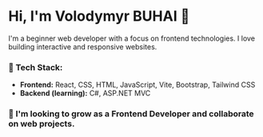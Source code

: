 # Hi, I'm Volodymyr BUHAI 👋

I'm a beginner web developer with a focus on frontend technologies. I love building interactive and responsive websites. 

### 🔧 Tech Stack:
- **Frontend:** React, CSS, HTML, JavaScript, Vite, Bootstrap, Tailwind CSS
- **Backend (learning):** C#,  ASP.NET MVC

### 🎯 I'm looking to grow as a Frontend Developer and collaborate on web projects.

